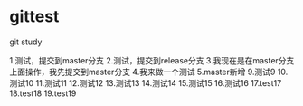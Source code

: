 # gittest
git study

1.测试，提交到master分支
2.测试，提交到release分支
3.我现在是在master分支上面操作，我先提交到master分支
4.我来做一个测试
5.master新增
9.测试9
10.测试10
11.测试11
12.测试12
13.测试13
14.测试14
15.测试15
16.测试16
17.test17
18.test18
19.test19